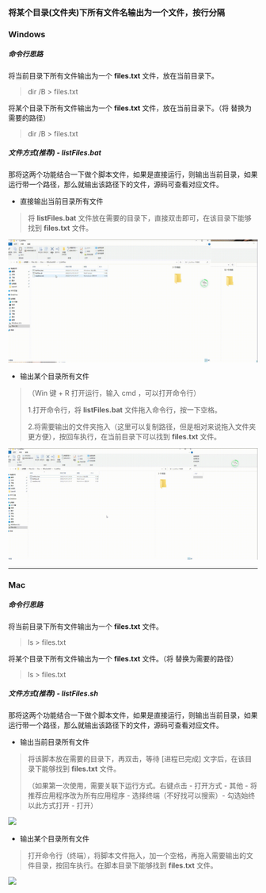 ### 将某个目录(文件夹)下所有文件名输出为一个文件，按行分隔



### Windows

##### 命令行思路

将当前目录下所有文件输出为一个 **files.txt** 文件，放在当前目录下。

>dir /B > files.txt

将某个目录下所有文件输出为一个 **files.txt** 文件，放在当前目录下。（将 <dest> 替换为需要的路径）

> dir <dest> /B > files.txt



##### 文件方式(推荐) - listFiles.bat

那将这两个功能结合一下做个脚本文件，如果是直接运行，则输出当前目录，如果运行带一个路径，那么就输出该路径下的文件，源码可查看对应文件。

- 直接输出当前目录所有文件

> 将 **listFiles.bat** 文件放在需要的目录下，直接双击即可，在该目录下能够找到 **files.txt** 文件。

![](/1_ListFiles/gif/winodwsCurFiles.gif)

- 输出某个目录所有文件

> （Win 键 + R 打开运行，输入 cmd ，可以打开命令行）
>
> 1.打开命令行，将  **listFiles.bat** 文件拖入命令行，按一下空格。
>
> 2.将需要输出的文件夹拖入（这里可以复制路径，但是相对来说拖入文件夹更方便），按回车执行，在当前目录下可以找到 **files.txt** 文件。

![](/1_ListFiles/gif/windowsTargetFiles.gif)

---



### Mac

##### 命令行思路

将当前目录下所有文件输出为一个 **files.txt** 文件。

>ls > files.txt

将某个目录下所有文件输出为一个 **files.txt** 文件。（将 <dest> 替换为需要的路径）

> ls <dest> > files.txt



##### 文件方式(推荐) - listFiles.sh

那将这两个功能结合一下做个脚本文件，如果是直接运行，则输出当前目录，如果运行带一个路径，那么就输出该路径下的文件，源码可查看对应文件。

- 输出当前目录所有文件

> 将该脚本放在需要的目录下，再双击，等待 [进程已完成] 文字后，在该目录下能够找到 **files.txt** 文件。
>
> （如果第一次使用，需要关联下运行方式。右键点击 - 打开方式 - 其他 - 将推荐应用程序改为所有应用程序 - 选择终端（不好找可以搜索）-  勾选始终以此方式打开 - 打开）

![](/1_ListFiles/gif/macCurFiles.gif)

- 输出某个目录所有文件

> 打开命令行（终端），将脚本文件拖入，加一个空格，再拖入需要输出的文件目录，按回车执行。在脚本目录下能够找到 **files.txt** 文件。

![](/1_ListFiles/gif/macTargetFiles.gif)

